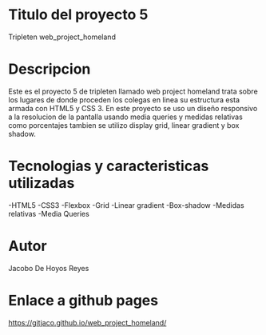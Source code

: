 # Titulo del proyecto 5

Tripleten web_project_homeland

# Descripcion

Este es el proyecto 5 de tripleten llamado web project homeland
trata sobre los lugares de donde proceden los colegas en linea
su estructura esta armada con HTML5 y CSS 3. En este proyecto se
uso un diseño responsivo a la resolucion de la pantalla usando
media queries y medidas relativas como porcentajes tambien se utilizo
display grid, linear gradient y box shadow.

# Tecnologias y caracteristicas utilizadas

-HTML5
-CSS3
-Flexbox
-Grid
-Linear gradient
-Box-shadow
-Medidas relativas
-Media Queries

# Autor

Jacobo De Hoyos Reyes

# Enlace a github pages

https://gitjaco.github.io/web_project_homeland/
